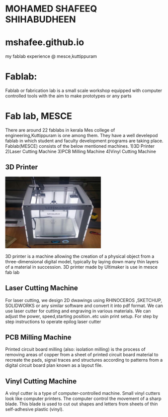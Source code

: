 # MOHAMED SHAFEEQ SHIHABUDHEEN
# mshafee.github.io
my fablab experience @ mesce,kuttippuram


# Fablab:
Fablab or fabrication lab is a small scale workshop equipped with computer controlled tools with the aim to make prototypes or any parts


# Fab lab, MESCE
There are around 22 fablabs in kerala Mes college of engineering,Kuttippuram is one among them. They have a well develepod fablab in which student and faculty development programs are taking place. Fablab(MESCE) consists of the below mentioned machines.
1)3D Printer
2)Laser Cutting Machine
3)PCB Milling Machine
4)Vinyl Cutting Machine

## 3D Printer
<img src="3D PRINTER.jpg" alt="3D Printer" style="width:304px;height:228px;">

3D printer is a machine allowing the creation of a physical object from a three-dimensional digital model, typically by laying down many thin layers of a material in succession. 3D printer made by Ultimaker is use in mesce fab lab

## Laser Cutting Machine
For laser cutting, we design 2D dwawings using RHINOCEROS ,SKETCHUP, SOLIDWORKS or any similar software and convert it into pdf format. We can use laser cutter for cutting and engraving in various materials. We can adjust the power, speed,starting position..etc usin print setup. For step by step instructions to operate epilog laser cutter

## PCB Milling Machine
Printed circuit board milling (also: isolation milling) is the process of removing areas of copper from a sheet of printed circuit board material to recreate the pads, signal traces and structures according to patterns from a digital circuit board plan known as a layout file. 

## Vinyl Cutting Machine
A vinyl cutter is a type of computer-controlled machine. Small vinyl cutters look like computer printers. The computer control the movement of a sharp blade. This blade is used to cut out shapes and letters from sheets of thin self-adhesive plastic (vinyl). 

